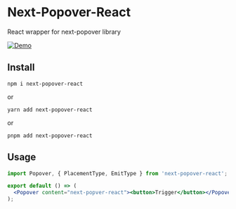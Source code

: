 # Next-Popover-React

React wrapper for next-popover library

[![Demo](https://codesandbox.io/static/img/play-codesandbox.svg)](https://codesandbox.io/s/next-popover-vywrrk)

## Install

```
npm i next-popover-react
```
or
```
yarn add next-popover-react
```
or
```
pnpm add next-popover-react
```

## Usage

```jsx
import Popover, { PlacementType, EmitType } from 'next-popover-react';

export default () => (
  <Popover content="next-popver-react"><button>Trigger</button></Popover>
);
```
